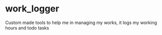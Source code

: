 # work_logger
Custom made tools to help me in managing my works, it logs my working hours and todo tasks
